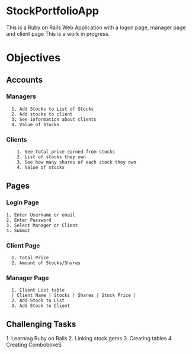 # StockPortfolioApp
This is a Ruby on Rails Web Application with a logon page, manager page and client page
This is a work in progress.

# Objectives
 <h2> Accounts </h2>
     <h3> Managers </h3>
    
      1. Add Stocks to List of Stocks
      2. Add stocks to client
      3. See information about clients
      4. Value of Stocks
  <h3> Clients </h3>
     
        1. See total price earned from stocks
        2. List of stocks they own
        3. See how many shares of each stock they own
        4. Value of stocks
 <h2> Pages </h2>
  <h3> Login Page </h3>
  
    1. Enter Username or email
    2. Enter Password
    3. Select Manager or Client
    4. Submit
   <h3> Client Page </h3>
   
      1. Total Price
      2. Amount of Stocks/Shares
   <h3> Manager Page </h3>
   
      1. Client List table
      | Client Name | Stocks | Shares | Stock Price |
      2. Add Stock to List
      3. Add Stock to Client
      
<h2> Challenging Tasks </h2>
1. Learning Ruby on Rails
2. Linking stock gems
3. Creating tables
4. Creating ComboboxeS
  
